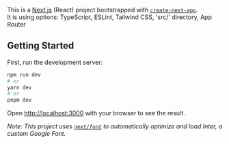 This is a [Next.js](https://nextjs.org/) (React) project bootstrapped with [`create-next-app`](https://github.com/vercel/next.js/tree/canary/packages/create-next-app).  
It is using options: TypeScript, ESLint, Tailwind CSS, 'src/' directory, App Router

## Getting Started

First, run the development server:

```bash
npm run dev
# or
yarn dev
# or
pnpm dev
```

Open [http://localhost:3000](http://localhost:3000) with your browser to see the result.

*Note: This project uses [`next/font`](https://nextjs.org/docs/basic-features/font-optimization) to automatically optimize and load Inter, a custom Google Font.*